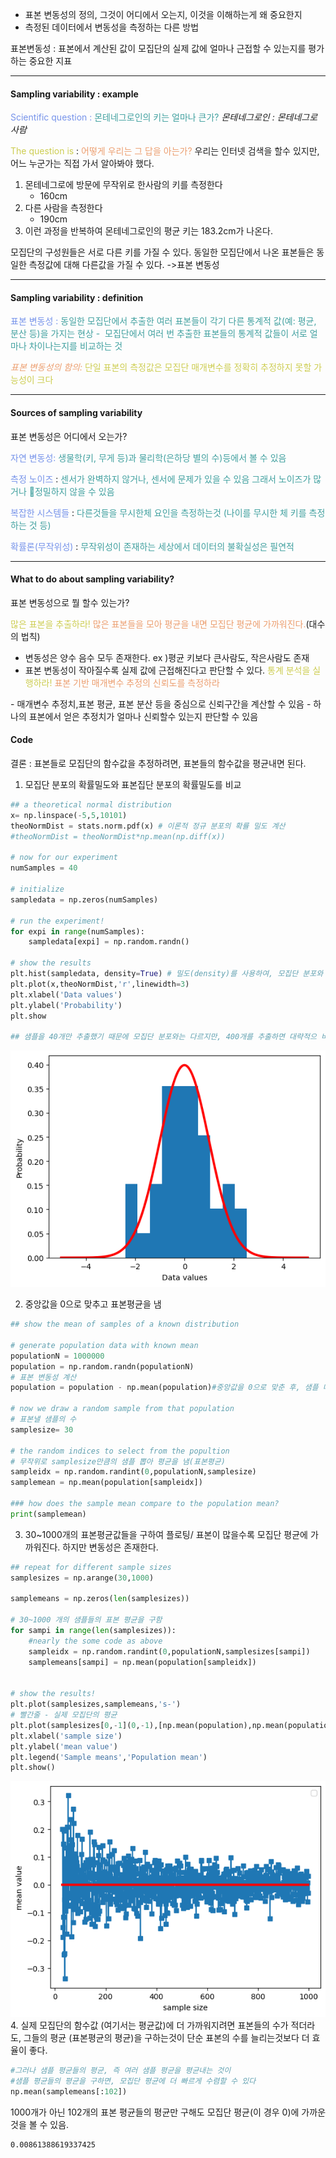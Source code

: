 - 표본 변동성의 정의, 그것이 어디에서 오는지, 이것을 이해하는게 왜 중요한지
- 측정된 데이터에서 변동성을 측정하는 다른 방법

표본변동성 : 표본에서 계산된 값이 모집단의 실제 값에 얼마나 근접할 수 있는지를 평가하는 중요한 지표

---
#### Sampling variability : example
<span style="color:rgb(118, 147, 234)">Scientific question : </span>
<span style="color:rgb(64, 160, 159)">몬테네그로인의 키는 얼마나 큰가?</span> *몬테네그로인 : 몬테네그로 사람*

<span style="color:rgb(205, 205, 81)">The question is </span>: <span style="color:rgb(236, 158, 111)">어떻게 우리는 그 답을 아는가?</span> 
우리는 인터넷 검색을 할수 있지만, 어느 누군가는 직접 가서 알아봐야 했다.

1. 몬테네그로에 방문에 무작위로 한사람의 키를 측정한다 
	- 160cm
2. 다른 사람을 측정한다
	- 190cm
3. 이런 과정을 반복하여 몬테네그로인의 평균 키는 183.2cm가 나온다.

모집단의 구성원들은 서로 다른 키를 가질 수 있다.
동일한 모집단에서 나온 표본들은 동일한 측정값에 대해 다른값을 가질 수 있다. ->표본 변동성

---
#### Sampling variability : definition
<span style="color:rgb(118, 147, 234)">표본 변동성 : </span>
<span style="color:rgb(64, 160, 159)">동일한 모집단에서 추출한 여러 표본들이 각기 다른 통계적 값(예: 평균, 분산 등)을 가지는 현상</span>
<span style="color:rgb(64, 160, 159)">-  모집단에서 여러 번 추출한 표본들의 통계적 값들이 서로 얼마나 차이나는지를 비교하는 것</span>

<span style="font-style:italic; font-style:italic; font-style:italic; color:rgb(236, 158, 111)">표본 변동성의 함의:</span>
<span style="color:rgb(205, 205, 81)">단일 표본의 측정값은 모집단 매개변수를 정확히 추정하지 못할 가능성이 크다</span> 

---
#### Sources of sampling variability

표본 변동성은 어디에서 오는가? 

<span style="color:rgb(118, 147, 234)">자연 변동성:</span>  <span style="color:rgb(64, 160, 159)">생물학(키, 무게 등)과 물리학(은하당 별의 수)등에서 볼 수 있음

</span> 

<span style="color:rgb(118, 147, 234)">측정 노이즈 </span>:  <span style="color:rgb(64, 160, 159)">센서가 완벽하지 않거나, 센서에 문제가 있을 수 있음 그래서 노이즈가 많거나 정밀하지 않을 수 있음</span> 

<span style="color:rgb(118, 147, 234)">복잡한 시스템들 </span>: <span style="color:rgb(64, 160, 159)">다른것들을 무시한체 요인을 측정하는것 (나이를 무시한 체 키를 측정하는 것 등)</span> 

<span style="color:rgb(118, 147, 234)">확률론(무작위성)</span>  : <span style="color:rgb(64, 160, 159)">무작위성이 존재하는 세상에서 데이터의 불확실성은 필연적</span> 

---
#### What to do about sampling variability?
표본 변동성으로 뭘 할수 있는가?

<span style="color:rgb(205, 205, 81)">많은 표본을 추출하라!</span> <span style="color:rgb(236, 158, 111)"> 많은 표본들을 모아 평균을 내면 모집단 평균에 가까워진다.</span>(대수의 법칙) 
- 변동성은 양수 음수 모두 존재한다. ex )평균 키보다 큰사람도, 작은사람도 존재
- 표본 변동성이 작아질수록 실제 값에 근접해진다고 판단할 수 있다.
<span style="color:rgb(205, 205, 81)">통계 분석을 실행하라!</span><span style="color:rgb(236, 158, 111)">  표본 기반 매개변수 추정의 신뢰도를 측정하라
</span> 
- 매개변수 추정치,표본 평균, 표본 분산 등을 중심으로 신뢰구간을 계산할 수 있음
- 하나의 표본에서 얻은 추정치가 얼마나 신뢰할수 있는지 판단할 수 있음

#### Code
결론 : 표본들로 모집단의 함수값을 추정하려면, 표본들의 함수값을 평균내면 된다.

1. 모집단 분포의 확률밀도와 표본집단 분포의 확률밀도를 비교
```python
## a theoretical normal distribution
x= np.linspace(-5,5,10101)
theoNormDist = stats.norm.pdf(x) # 이론적 정규 분포의 확률 밀도 계산
#theoNormDist = theoNormDist*np.mean(np.diff(x))

# now for our experiment
numSamples = 40

# initialize
sampledata = np.zeros(numSamples)

# run the experiment!
for expi in range(numSamples):
    sampledata[expi] = np.random.randn()

# show the results
plt.hist(sampledata, density=True) # 밀도(density)를 사용하여, 모집단 분포와 표본 분포를 동일한 스케일로 비교할 수 있도록 하기 위해
plt.plot(x,theoNormDist,'r',linewidth=3)
plt.xlabel('Data values')
plt.ylabel('Probability')
plt.show

## 샘플을 40개만 추출했기 때문에 모집단 분포와는 다르지만, 400개를 추출하면 대략적으 비슷한 분포를 따른다.
```
![92.population_vs_sample](../pic/8.Probability%20theory/92.population_vs_sample.png)

2. 중앙값을 0으로 맞추고 표본평균을 냄
```python
## show the mean of samples of a known distribution

# generate population data with known mean
populationN = 1000000
population = np.random.randn(populationN)
# 표본 변동성 계산 
population = population - np.mean(population)#중앙값을 0으로 맞춘 후, 샘플 데이터를 무작위로 추출하여 표본 평균을 계산

# now we draw a random sample from that population
# 표본낼 샘플의 수
samplesize= 30

# the random indices to select from the popultion
# 무작위로 samplesize만큼의 샘플 뽑아 평균을 냄(표본평균)
sampleidx = np.random.randint(0,populationN,samplesize)
samplemean = np.mean(population[sampleidx])

### how does the sample mean compare to the population mean?
print(samplemean)
```

3. 30~1000개의 표본평균값들을 구하여 플로팅/ 표본이 많을수록 모집단 평균에 가까워진다. 하지만 변동성은 존재한다.
```python
## repeat for different sample sizes
samplesizes = np.arange(30,1000)

samplemeans = np.zeros(len(samplesizes))

# 30~1000 개의 샘플들의 표본 평균을 구함
for sampi in range(len(samplesizes)):
    #nearly the some code as above
    sampleidx = np.random.randint(0,populationN,samplesizes[sampi])
    samplemeans[sampi] = np.mean(population[sampleidx])


# show the results!
plt.plot(samplesizes,samplemeans,'s-')
# 빨간줄 - 실제 모집단의 평균
plt.plot(samplesizes[0,-1](0,-1),[np.mean(population),np.mean(population)],'r',linewidth=3)
plt.xlabel('sample size')
plt.ylabel('mean value')
plt.legend('Sample means','Population mean')
plt.show()
```

![92.lots_of_samples](../pic/8.Probability%20theory/92.lots_of_samples.png)
4. 실제 모집단의 함수값 (여기서는 평균값)에 더 가까워지려면 표본들의 수가 적더라도, 그들의 평균 (표본평균의 평균)을 구하는것이 단순 표본의 수를 늘리는것보다 더 효율이 좋다.
```python
#그러나 샘플 평균들의 평균, 즉 여러 샘플 평균을 평균내는 것이 
#샘플 평균들의 평균을 구하면, 모집단 평균에 더 빠르게 수렴할 수 있다
np.mean(samplemeans[:102])
```
1000개가 아닌 102개의 표본 평균들의 평균만 구해도 모집단 평균(이 경우 0)에 가까운 것을 볼 수 있음.
```
0.00861388619337425
```